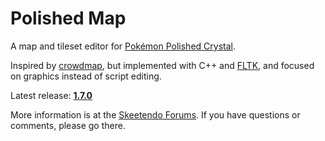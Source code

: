 # Polished Map

A map and tileset editor for [Pokémon Polished Crystal](https://github.com/roukaour/polishedcrystal).

Inspired by [crowdmap](https://github.com/yenatch/crowdmap), but implemented with C++ and [FLTK](http://www.fltk.org/), and focused on graphics instead of script editing.

Latest release: [**1.7.0**](https://github.com/roukaour/polished-map/releases/tag/v1.7.0)

More information is at the [Skeetendo Forums](https://hax.iimarckus.org/topic/7222/). If you have questions or comments, please go there.
